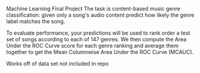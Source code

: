 Machine Learning Final Project
The task is content-based music genre classification: given only a song's audio
content predict how likely the genre label matches the song.

To evaluate performance,
your predictions will be used to rank order a test set of
songs according to each of 147 genres. We then compute the Area Under the ROC Curve score
for each genre ranking and average them together to get the Mean Columnwise Area Under the ROC Curve (MCAUC).

Works off of data set not included in repo
